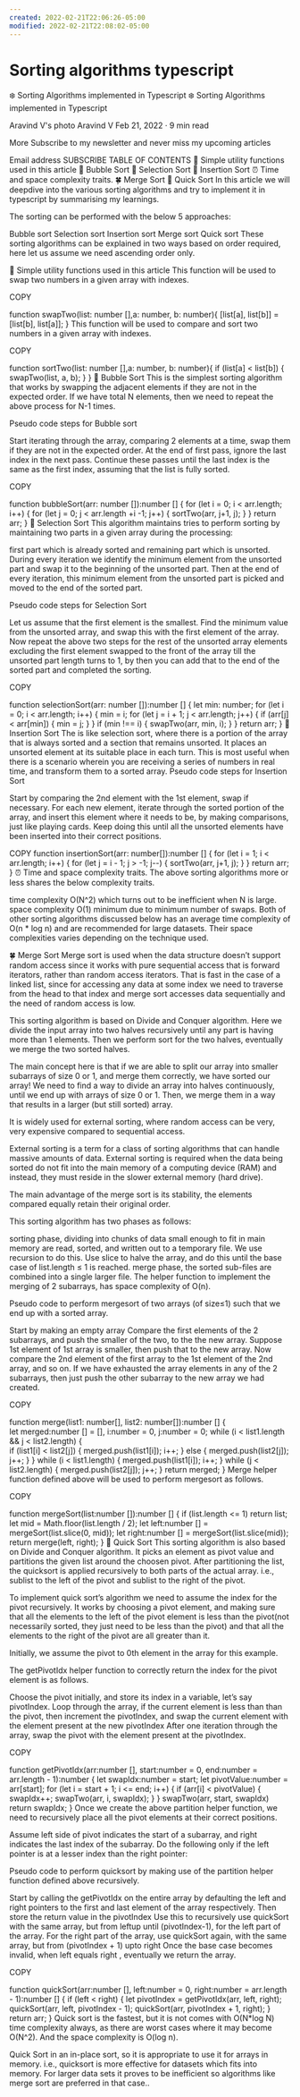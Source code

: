 ```yaml
---
created: 2022-02-21T22:06:26-05:00
modified: 2022-02-21T22:08:02-05:00
---
```


# Sorting algorithms typescript

❄️ Sorting Algorithms implemented in Typescript
❄️ Sorting Algorithms implemented in Typescript

Aravind V's photo
Aravind V
Feb 21, 2022
·
9 min read


More
Subscribe to my newsletter and never miss my upcoming articles

Email address
SUBSCRIBE
TABLE OF CONTENTS
🍃 Simple utility functions used in this article
🎾 Bubble Sort
🔭 Selection Sort
📌 Insertion Sort
⏰ Time and space complexity traits.
🍀 Merge Sort
🚤 Quick Sort
In this article we will deepdive into the various sorting algorithms and try to implement it in typescript by summarising my learnings.

The sorting can be performed with the below 5 approaches:

Bubble sort
Selection sort
Insertion sort
Merge sort
Quick sort
These sorting algorithms can be explained in two ways based on order required, here let us assume we need ascending order only.

🍃 Simple utility functions used in this article
This function will be used to swap two numbers in a given array with indexes.


COPY

function swapTwo(list: number [],a: number, b: number){
    [list[a], list[b]] = [list[b], list[a]];
}
This function will be used to compare and sort two numbers in a given array with indexes.


COPY

function sortTwo(list: number [],a: number, b: number){
    if (list[a] < list[b]) {
        swapTwo(list, a, b);
    }
}
🎾 Bubble Sort
This is the simplest sorting algorithm that works by swapping the adjacent elements if they are not in the expected order. If we have total N elements, then we need to repeat the above process for N-1 times.

Pseudo code steps for Bubble sort

Start iterating through the array, comparing 2 elements at a time, swap them if they are not in the expected order.
At the end of first pass, ignore the last index in the next pass.
Continue these passes until the last index is the same as the first index, assuming that the list is fully sorted.

COPY

function bubbleSort(arr: number []):number [] {
    for (let i = 0; i < arr.length; i++) {
        for (let j = 0; j < arr.length +i -1; j++) {
            sortTwo(arr, j+1, j);
        }
    }
    return arr;
}
🔭 Selection Sort
This algorithm maintains tries to perform sorting by maintaining two parts in a given array during the processing:

first part which is already sorted and
remaining part which is unsorted.
During every iteration we identify the minimum element from the unsorted part and swap it to the beginning of the unsorted part. Then at the end of every iteration, this minimum element from the unsorted part is picked and moved to the end of the sorted part.

Pseudo code steps for Selection Sort

Let us assume that the first element is the smallest.
Find the minimum value from the unsorted array, and swap this with the first element of the array.
Now repeat the above two steps for the rest of the unsorted array elements excluding the first element swapped to the front of the array till the unsorted part length turns to 1, by then you can add that to the end of the sorted part and completed the sorting.

COPY

function selectionSort(arr: number []):number [] {
    let min: number;
    for (let i = 0; i < arr.length; i++) {
        min = i;
        for (let j = i + 1; j < arr.length; j++) {
            if (arr[j] < arr[min]) {
                min = j;
            }
        }
        if (min !== i) {
          swapTwo(arr, min, i);
        }
    }
    return arr;
}
📌 Insertion Sort
The is like selection sort, where there is a portion of the array that is always sorted and a section that remains unsorted. It places an unsorted element at its suitable place in each turn. This is most useful when there is a scenario wherein you are receiving a series of numbers in real time, and transform them to a sorted array. Pseudo code steps for Insertion Sort

Start by comparing the 2nd element with the 1st element, swap if necessary.
For each new element, iterate through the sorted portion of the array, and insert this element where it needs to be, by making comparisons, just like playing cards.
Keep doing this until all the unsorted elements have been inserted into their correct positions.

COPY
function insertionSort(arr: number[]):number [] {
    for (let i = 1; i < arr.length; i++) {
        for (let j = i - 1; j > -1; j--) {
            sortTwo(arr, j+1, j);
        }
    }
    return arr;
}
⏰ Time and space complexity traits.
The above sorting algorithms more or less shares the below complexity traits.

time complexity O(N^2) which turns out to be inefficient when N is large.
space complexity O(1) minimum due to minimum number of swaps.
Both of other sorting algorithms discussed below has an average time complexity of O(n * log n) and are recommended for large datasets. Their space complexities varies depending on the technique used.

🍀 Merge Sort
Merge sort is used when the data structure doesn’t support random access since it works with pure sequential access that is forward iterators, rather than random access iterators. That is fast in the case of a linked list, since for accessing any data at some index we need to traverse from the head to that index and merge sort accesses data sequentially and the need of random access is low.

This sorting algorithm is based on Divide and Conquer algorithm. Here we divide the input array into two halves recursively until any part is having more than 1 elements. Then we perform sort for the two halves, eventually we merge the two sorted halves.

The main concept here is that if we are able to split our array into smaller subarrays of size 0 or 1, and merge them correctly, we have sorted our array! We need to find a way to divide an array into halves continuously, until we end up with arrays of size 0 or 1. Then, we merge them in a way that results in a larger (but still sorted) array.

It is widely used for external sorting, where random access can be very, very expensive compared to sequential access.

External sorting is a term for a class of sorting algorithms that can handle massive amounts of data. External sorting is required when the data being sorted do not fit into the main memory of a computing device (RAM) and instead, they must reside in the slower external memory (hard drive).

The main advantage of the merge sort is its stability, the elements compared equally retain their original order.

This sorting algorithm has two phases as follows:

sorting phase, dividing into chunks of data small enough to fit in main memory are read, sorted, and written out to a temporary file. We use recursion to do this. Use slice to halve the array, and do this until the base case of list.length ≤ 1 is reached.
merge phase, the sorted sub-files are combined into a single larger file.
The helper function to implement the merging of 2 subarrays, has space complexity of O(n).

Pseudo code to perform mergesort of two arrays (of size≤1) such that we end up with a sorted array.

Start by making an empty array
Compare the first elements of the 2 subarrays, and push the smaller of the two, to the the new array.
Suppose 1st element of 1st array is smaller, then push that to the new array.
Now compare the 2nd element of the first array to the 1st element of the 2nd array, and so on.
If we have exhausted the array elements in any of the 2 subarrays, then just push the other subarray to the new array we had created.

COPY


function merge(list1: number[], list2: number[]):number [] {   
    let merged:number [] = [],
        i:number = 0,
        j:number = 0;
    while (i < list1.length && j < list2.length) {  
        if (list1[i] < list2[j]) {
            merged.push(list1[i]);
            i++;
        } else {
            merged.push(list2[j]);
            j++;
        }
    }
    while (i < list1.length) {
        merged.push(list1[i]);
        i++;
    }
    while (j < list2.length) {
        merged.push(list2[j]);
        j++;
    }
    return merged;
}
Merge helper function defined above will be used to perform mergesort as follows.


COPY

function mergeSort(list:number []):number [] {
    if (list.length <= 1) return list;
    let mid = Math.floor(list.length / 2);
    let left:number [] = mergeSort(list.slice(0, mid));
    let right:number [] = mergeSort(list.slice(mid));
    return merge(left, right);
}
🚤 Quick Sort
This sorting algorithm is also based on Divide and Conquer algorithm. It picks an element as pivot value and partitions the given list around the choosen pivot. After partitioning the list, the quicksort is applied recursively to both parts of the actual array. i.e., sublist to the left of the pivot and sublist to the right of the pivot.

To implement quick sort’s algorithm we need to assume the index for the pivot recursively. It works by choosing a pivot element, and making sure that all the elements to the left of the pivot element is less than the pivot(not necessarily sorted, they just need to be less than the pivot) and that all the elements to the right of the pivot are all greater than it.

Initially, we assume the pivot to 0th element in the array for this example.

The getPivotIdx helper function to correctly return the index for the pivot element is as follows.

Choose the pivot initially, and store its index in a variable, let’s say pivotIndex. Loop through the array, if the current element is less than than the pivot, then increment the pivotIndex, and swap the current element with the element present at the new pivotIndex
After one iteration through the array, swap the pivot with the element present at the pivotIndex.

COPY

function getPivotIdx(arr:number [], start:number = 0, end:number = arr.length - 1):number {
    let swapIdx:number = start;
    let pivotValue:number = arr[start];
    for (let i = start + 1; i <= end; i++) {
        if (arr[i] < pivotValue) {
            swapIdx++;
            swapTwo(arr, i, swapIdx);
        }
    }
    swapTwo(arr, start, swapIdx)
    return swapIdx;
}
Once we create the above partition helper function, we need to recursively place all the pivot elements at their correct positions.

Assume left side of pivot indicates the start of a subarray, and right indicates the last index of the subarray. Do the following only if the left pointer is at a lesser index than the right pointer:

Pseudo code to perform quicksort by making use of the partition helper function defined above recursively.

Start by calling the getPivotIdx on the entire array by defaulting the left and right pointers to the first and last element of the array respectively.
Then store the return value in the pivotIndex
Use this to recursively use quickSort with the same array, but from leftup until (pivotIndex-1), for the left part of the array.
For the right part of the array, use quickSort again, with the same array, but from (pivotIndex + 1) upto right
Once the base case becomes invalid, when left equals right , eventually we return the array.

COPY

function quickSort(arr:number [], left:number = 0, right:number = arr.length - 1):number [] {
    if (left < right) {
        let pivotIndex = getPivotIdx(arr, left, right);
        quickSort(arr, left, pivotIndex - 1);
        quickSort(arr, pivotIndex + 1, right);
    }
    return arr;
}
Quick sort is the fastest, but it is not comes with O(N*log N) time complexity always, as there are worst cases where it may become O(N^2). And the space complexity is O(log n).

Quick Sort in an in-place sort, so it is appropriate to use it for arrays in memory. i.e., quicksort is more effective for datasets which fits into memory. For larger data sets it proves to be inefficient so algorithms like merge sort are preferred in that case..
